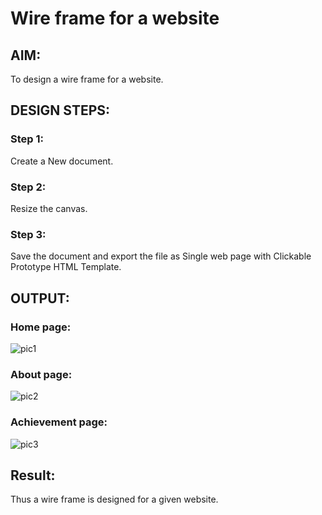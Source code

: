 # Wire frame for a website

## AIM:
To design a wire frame for a website.

## DESIGN STEPS:

### Step 1:
Create a New document.

### Step 2:
Resize the canvas.

### Step 3:
Save the document and export the file as Single web page with Clickable Prototype HTML Template.

## OUTPUT:
### Home page:

![pic1](https://user-images.githubusercontent.com/93427205/151908564-7ebe43e8-4b8c-4ddf-9ebe-f6dcb0adacbc.png)


### About page:
![pic2](https://user-images.githubusercontent.com/93427205/151908572-3da39993-b592-478a-9669-a65de781d5ce.png)


### Achievement page:

![pic3](https://user-images.githubusercontent.com/93427205/151908586-7f356086-fd2f-4231-8369-1d0af3e9e3c1.png)


## Result:
Thus a wire frame is designed for a given website.
